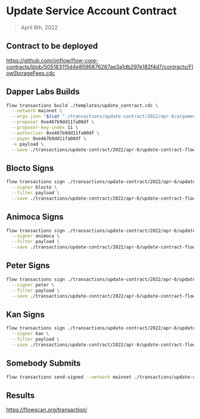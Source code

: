 # Update Service Account Contract

> April 6th, 2022

## Contract to be deployed

https://github.com/onflow/flow-core-contracts/blob/505183115d4e8596876267ae3a1db297e182f4d7/contracts/FlowStorageFees.cdc

## Dapper Labs Builds

```sh
flow transactions build ./templates/update_contract.cdc \
  --network mainnet \
  --args-json "$(cat "./transactions/update-contract/2022/apr-6/arguments-flow-storage-fees.json")" \
  --proposer 0xe467b9dd11fa00df \
  --proposer-key-index 11 \
  --authorizer 0xe467b9dd11fa00df \
  --payer 0xe467b9dd11fa00df \
  -x payload \
  --save ./transactions/update-contract/2022/apr-6/update-contract-flow-storage-fees-apr-6-unsigned.rlp
```

## Blocto Signs

```sh
flow transactions sign ./transactions/update-contract/2022/apr-6/update-contract-flow-storage-fees-apr-6-unsigned.rlp \
  --signer blocto \
  --filter payload \
  --save ./transactions/update-contract/2022/apr-6/update-contract-flow-storage-fees-apr-6-sig-1.rlp
```

## Animoca Signs

```sh
flow transactions sign ./transactions/update-contract/2022/apr-6/update-contract-flow-storage-fees-apr-6-sig-1.rlp \
  --signer animoca \
  --filter payload \
  --save ./transactions/update-contract/2022/apr-6/update-contract-flow-storage-fees-apr-6-sig-2.rlp
```

## Peter Signs

```sh
flow transactions sign ./transactions/update-contract/2022/apr-6/update-contract-flow-storage-fees-apr-6-sig-2.rlp \
  --signer peter \
  --filter payload \
  --save ./transactions/update-contract/2022/apr-6/update-contract-flow-storage-fees-apr-6-sig-3.rlp
```

## Kan Signs

```sh
flow transactions sign ./transactions/update-contract/2022/apr-6/update-contract-flow-storage-fees-apr-6-sig-3.rlp \
  --signer kan \
  --filter payload \
  --save ./transactions/update-contract/2022/apr-6/update-contract-flow-storage-fees-apr-6-sig-complete.rlp
```


## Somebody Submits

```sh
flow transactions send-signed --network mainnet ./transactions/update-contract/2022/apr-6/update-contract-flow-storage-fees-apr-6-sig-complete.rlp
```

## Results

https://flowscan.org/transaction/
